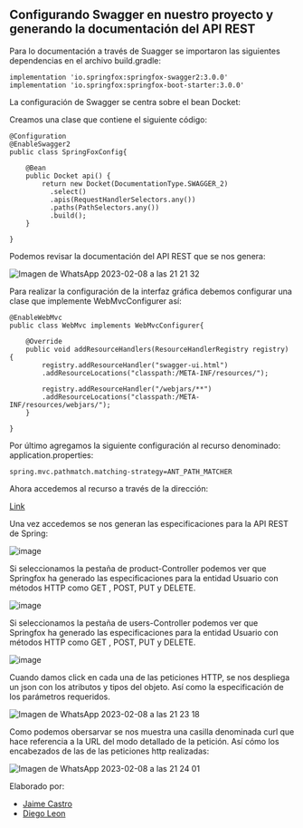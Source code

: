 ## Configurando Swagger en nuestro proyecto y generando la documentación del API REST

Para lo documentación a través de Suagger se importaron las siguientes dependencias en el archivo build.gradle:
```
implementation 'io.springfox:springfox-swagger2:3.0.0'
implementation 'io.springfox:springfox-boot-starter:3.0.0'
```
La configuración de Swagger se centra sobre el bean Docket:

Creamos una clase que contiene el siguiente código:
```
@Configuration
@EnableSwagger2
public class SpringFoxConfig{

    @Bean
    public Docket api() { 
        return new Docket(DocumentationType.SWAGGER_2)  
          .select()                                  
          .apis(RequestHandlerSelectors.any())              
          .paths(PathSelectors.any())                          
          .build();                                           
    }
    
}
```
Podemos revisar la documentación del API REST que se nos genera:

![Imagen de WhatsApp 2023-02-08 a las 21 21 32](https://user-images.githubusercontent.com/25957863/217877921-8366eedd-1a64-4ad5-8975-41af938f8475.jpg)

Para realizar la configuración de la interfaz gráfica debemos configurar una clase que implemente WebMvcConfigurer así:
```
@EnableWebMvc
public class WebMvc implements WebMvcConfigurer{

    @Override
    public void addResourceHandlers(ResourceHandlerRegistry registry) {
        registry.addResourceHandler("swagger-ui.html")
        .addResourceLocations("classpath:/META-INF/resources/");

        registry.addResourceHandler("/webjars/**")
        .addResourceLocations("classpath:/META-INF/resources/webjars/");
    }
    
}
```
Por último agregamos la siguiente configuración al recurso denominado: application.properties:
```
spring.mvc.pathmatch.matching-strategy=ANT_PATH_MATCHER
```
Ahora accedemos al recurso a través de la dirección:

[Link](http://localhost:8080/swagger-ui/index.html#/)

Una vez accedemos se nos generan las especificaciones para la API REST de Spring:

![image](https://user-images.githubusercontent.com/25957863/217869360-1f22e560-f90b-4b0e-a707-5a4d3f64857c.png)

Si seleccionamos la pestaña de product-Controller podemos ver que Springfox ha generado las especificaciones para la entidad Usuario con métodos HTTP como GET , POST, PUT y DELETE.

![image](https://user-images.githubusercontent.com/25957863/217869979-f55b153b-388c-4416-bc30-6be15e6fa71a.png)

Si seleccionamos la pestaña de users-Controller podemos ver que Springfox ha generado las especificaciones para la entidad Usuario con métodos HTTP como GET , POST, PUT y DELETE.

![image](https://user-images.githubusercontent.com/25957863/217871413-017fecdd-fea8-4a9e-94ee-2a097bd900bd.png)

Cuando damos click en cada una de las peticiones HTTP, se nos despliega un json con los atributos y tipos del objeto. Así como la especificación de los parámetros requeridos.

![Imagen de WhatsApp 2023-02-08 a las 21 23 18](https://user-images.githubusercontent.com/25957863/217878511-3fc5faa2-9185-4e0f-a972-e6b1144091c9.jpg)

Como podemos obersarvar se nos muestra una casilla denominada curl que hace referencia a la URL del modo detallado de la petición. Así cómo los encabezados de las de las peticiones http realizadas:

![Imagen de WhatsApp 2023-02-08 a las 21 24 01](https://user-images.githubusercontent.com/25957863/217878877-c022391a-a585-4ff6-bf1f-2b97dff7f053.jpg)

Elaborado por:
- [Jaime Castro](https://github.com/Nicolascastro25)
- [Diego Leon](https://github.com/diegoleonb)
